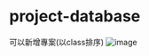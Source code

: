 # project-database
可以新增專案(以class排序)
![image](https://user-images.githubusercontent.com/44516782/122660895-a9079980-d1b7-11eb-96dc-29fbb6a908d5.png)
